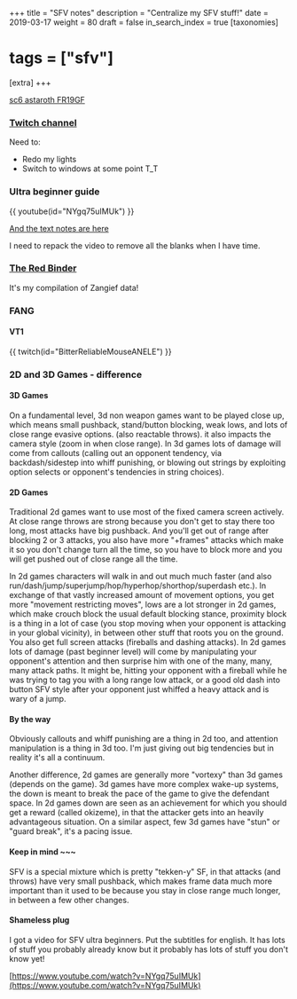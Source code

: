 +++
title = "SFV notes"
description = "Centralize my SFV stuff!"
date = 2019-03-17
weight = 80
draft = false
in_search_index = true
[taxonomies]
# tags = ["sfv"]
[extra]
+++

[sc6 astaroth FR19GF](https://youtu.be/xBvVvCLx7Q4?t=6570)

### [Twitch channel](https://www.twitch.tv/lucyjojo)

Need to:
- Redo my lights
- Switch to windows at some point T_T

### Ultra beginner guide

{{ youtube(id="NYgq75uIMUk") }}

[And the text notes are here](https://docs.google.com/document/d/1BMXvcioX0iI8Ec8DyVX2xy6i8_wlnShpv1THkJDcMgU/edit#)

I need to repack the video to remove all the blanks when I have time.

### [The Red Binder](https://docs.google.com/document/d/1In7xSy_Gm_yr8HkQdpDs_I3F0NZPZZYHc2Mv8w_OyCU/edit#)

It's my compilation of Zangief data!

### FANG

#### VT1

{{ twitch(id="BitterReliableMouseANELE") }}

### 2D and 3D Games - difference

#### 3D Games

On a fundamental level, 3d non weapon games want to be played close up, which means small pushback, stand/button blocking, weak lows, and lots of close range evasive options. (also reactable throws). it also impacts the camera style (zoom in when close range). In 3d games lots of damage will come from callouts (calling out an opponent tendency, via backdash/sidestep into whiff punishing, or blowing out strings by exploiting option selects or opponent's tendencies in string choices).

#### 2D Games

Traditional 2d games want to use most of the fixed camera screen actively. At close range throws are strong because you don't get to stay there too long, most attacks have big pushback. And you'll get out of range after blocking 2 or 3 attacks, you also have more "+frames" attacks which make it so you don't change turn all the time, so you have to block more and you will get pushed out of close range all the time.

In 2d games characters will walk in and out much much faster (and also run/dash/jump/superjump/hop/hyperhop/shorthop/superdash etc.). In exchange of that vastly increased amount of movement options, you get more "movement restricting moves", lows are a lot stronger in 2d games, which make crouch block the usual default blocking stance, proximity block is a thing in a lot of case (you stop moving when your opponent is attacking in your global vicinity), in between other stuff that roots you on the ground. You also get full screen attacks (fireballs and dashing attacks). In 2d games lots of damage (past beginner level) will come by manipulating your opponent's attention and then surprise him with one of the many, many, many attack paths. It might be, hitting your opponent with a fireball while he was trying to tag you with a long range low attack, or a good old dash into button SFV style after your opponent just whiffed a heavy attack and is wary of a jump.

#### By the way

Obviously callouts and whiff punishing are a thing in 2d too, and attention manipulation is a thing in 3d too. I'm just giving out big tendencies but in reality it's all a continuum.

Another difference, 2d games are generally more "vortexy" than 3d games (depends on the game). 3d games have more complex wake-up systems, the down is meant to break the pace of the game to give the defendant space. In 2d games down are seen as an achievement for which you should get a reward (called okizeme), in that the attacker gets into an heavily advantageous situation. On a similar aspect, few 3d games have "stun" or "guard break", it's a pacing issue.

#### Keep in mind ~~~

SFV is a special mixture which is pretty "tekken-y" SF, in that attacks (and throws) have very small pushback, which makes frame data much more important than it used to be because you stay in close range much longer, in between a few other changes.

#### Shameless plug

I got a video for SFV ultra beginners. Put the subtitles for english. It has lots of stuff you probably already know but it probably has lots of stuff you don't know yet!

[https://www.youtube.com/watch?v=NYgq75uIMUk](https://www.youtube.com/watch?v=NYgq75uIMUk)
